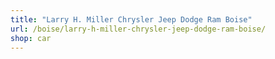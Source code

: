 ```yaml
---
title: "Larry H. Miller Chrysler Jeep Dodge Ram Boise"
url: /boise/larry-h-miller-chrysler-jeep-dodge-ram-boise/
shop: car
---
```

